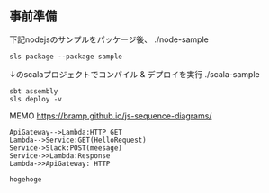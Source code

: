 ## 事前準備

下記nodejsのサンプルをパッケージ後、
./node-sample
```
sls package --package sample
```

↓のscalaプロジェクトでコンパイル & デプロイを実行
./scala-sample
```
sbt assembly
sls deploy -v
```


MEMO
https://bramp.github.io/js-sequence-diagrams/
```
ApiGateway-->Lambda:HTTP GET 
Lambda-->Service:GET(HelloRequest)
Service->Slack:POST(meesage)
Service->>Lambda:Response
Lambda->>ApiGateway: HTTP

hogehoge
```
